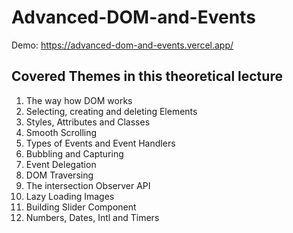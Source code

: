 # Advanced-DOM-and-Events

Demo: https://advanced-dom-and-events.vercel.app/

## Covered Themes in this theoretical lecture
1. The way how DOM works
2. Selecting, creating and deleting Elements
3. Styles, Attributes and Classes
4. Smooth Scrolling
5. Types of Events and Event Handlers
6. Bubbling and Capturing
7. Event Delegation
8. DOM Traversing
9. The intersection Observer API
10. Lazy Loading Images
11. Building Slider Component
12. Numbers, Dates, Intl and Timers

